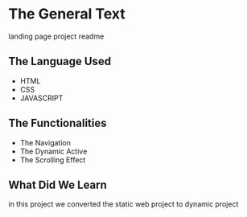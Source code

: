 # The General Text
 landing page project readme

## The Language Used
- HTML
- CSS
- JAVASCRIPT

## The Functionalities
- The Navigation
- The Dynamic Active
- The Scrolling Effect

## What Did We Learn
in this project we converted the static web project to dynamic project


